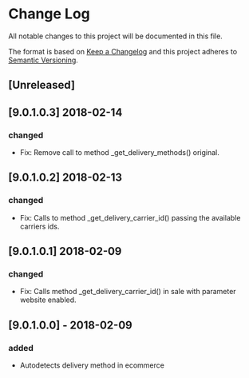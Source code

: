 # Change Log
All notable changes to this project will be documented in this file.

The format is based on [Keep a Changelog](http://keepachangelog.com/)
and this project adheres to [Semantic Versioning](http://semver.org/).

## [Unreleased]

## [9.0.1.0.3] 2018-02-14
### changed
- Fix: Remove call to method _get_delivery_methods() original.

## [9.0.1.0.2] 2018-02-13
### changed
- Fix: Calls to method _get_delivery_carrier_id() passing the available carriers ids.

## [9.0.1.0.1] 2018-02-09
### changed
- Fix: Calls method _get_delivery_carrier_id() in sale with parameter website enabled.

## [9.0.1.0.0] - 2018-02-09
### added
- Autodetects delivery method in ecommerce

